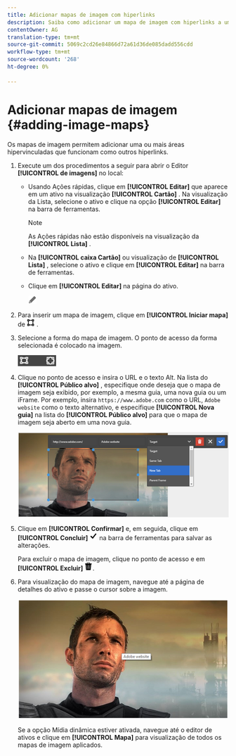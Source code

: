 ```yaml
---
title: Adicionar mapas de imagem com hiperlinks
description: Saiba como adicionar um mapa de imagem com hiperlinks a uma imagem.
contentOwner: AG
translation-type: tm+mt
source-git-commit: 5069c2cd26e84866d72a61d36de085dadd556cdd
workflow-type: tm+mt
source-wordcount: '268'
ht-degree: 0%

---
```



# Adicionar mapas de imagem {#adding-image-maps}

Os mapas de imagem permitem adicionar uma ou mais áreas hipervinculadas que funcionam como outros hiperlinks.

1. Execute um dos procedimentos a seguir para abrir o Editor **[!UICONTROL de imagens]** no local:

   * Usando Ações rápidas, clique em **[!UICONTROL Editar]** que aparece em um ativo na visualização **[!UICONTROL Cartão]** . Na visualização da Lista, selecione o ativo e clique na opção **[!UICONTROL Editar]** na barra de ferramentas.

      >[!NOTE]
      >
      >As Ações rápidas não estão disponíveis na visualização da **[!UICONTROL Lista]** .

   * Na **[!UICONTROL caixa Cartão]** ou visualização de **[!UICONTROL Lista]** , selecione o ativo e clique em **[!UICONTROL Editar]** na barra de ferramentas.
   * Clique em **[!UICONTROL Editar]** na página do ativo.

      ![opção de edição](assets/do-not-localize/edit_icon.png)

1. Para inserir um mapa de imagem, clique em **[!UICONTROL Iniciar mapa]** de ![imagem da barra de ferramentas](assets/do-not-localize/image-map-icon.png) .
1. Selecione a forma do mapa de imagem. O ponto de acesso da forma selecionada é colocado na imagem.

   ![chlimage_1-422](assets/chlimage_1-422.png)

1. Clique no ponto de acesso e insira o URL e o texto Alt. Na lista do **[!UICONTROL Público alvo]** , especifique onde deseja que o mapa de imagem seja exibido, por exemplo, a mesma guia, uma nova guia ou um iFrame. Por exemplo, insira `https://www.adobe.com` como o URL, `Adobe website` como o texto alternativo, e especifique **[!UICONTROL Nova guia]** na lista do **[!UICONTROL Público alvo]** para que o mapa de imagem seja aberto em uma nova guia.

   ![chlimage_1-423](assets/chlimage_1-423.png)

1. Clique em **[!UICONTROL Confirmar]** e, em seguida, clique em **[!UICONTROL Concluir]** ![selecione a seleção concluída](assets/do-not-localize/check-ok-done-icon.png) na barra de ferramentas para salvar as alterações.

   Para excluir o mapa de imagem, clique no ponto de acesso e em **[!UICONTROL Excluir]** ![excluir](assets/do-not-localize/delete-solid-line.png).

1. Para visualização do mapa de imagem, navegue até a página de detalhes do ativo e passe o cursor sobre a imagem.

   ![chlimage_1-426](assets/chlimage_1-426.png)

   Se a opção Mídia dinâmica estiver ativada, navegue até o editor de ativos e clique em **[!UICONTROL Mapa]** para visualização de todos os mapas de imagem aplicados.

